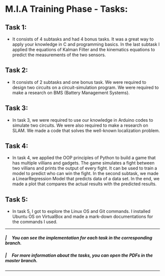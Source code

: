 # M.I.A Training Phase - Tasks:
## <strong>Task 1:</strong>
- It consists of 4 subtasks and had 4 bonus tasks. It was a great way to apply your knowledge in C and programming basics. In the last subtask I applied the equations of Kalman Filter and the kinematics equations to predict the measurements of the two sensors.
## <strong>Task 2:</strong> 
- It consists of 2 subtasks and one bonus task. We were required to design two circuits on a circuit-simulation program. We were required to make a research on BMS (Battery Management Systems).
## <strong>Task 3:</strong>
- In task 3, we were required to use our knowledge in Arduino codes to simulate two circuits. We were also required to make a research on SLAM. We made a code that solves the well-known localization problem.
## <strong>Task 4:</strong>
- In task 4, we applied the OOP principles of Python to build a game that has multiple villians and gadgets. The game simulates a fight between two villians and prints the output of every fight. It can be used to train a model to predict who can win the fight. In the second subtask, we made a LinearRegression Model that predicts data of a data set. In the end, we made a plot that compares the actual results with the predicted results.
## <strong>Task 5:</strong>
- In task 5, I got to explore the Linux OS and Git commands. I installed Ubuntu OS on VirtualBox and made a mark-down documentations for the commands I used.

---
##### |&nbsp;&nbsp;&nbsp;&nbsp;&nbsp;You can see the implementation for each task in the corresponding branch.
##### |&nbsp;&nbsp;&nbsp;&nbsp;&nbsp;For more information about the tasks, you can open the PDFs in the master branch.

-----